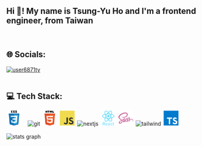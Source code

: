 <h2 align="left">Hi 👋! My name is Tsung-Yu Ho and I'm a frontend engineer, from Taiwan</h2>

<br/>

## 🌐 Socials:
<div align="left">
  <a href="https://www.leetcode.com/user6871ty" target="blank"><img align="center" src="https://raw.githubusercontent.com/rahuldkjain/github-profile-readme-generator/master/src/images/icons/Social/leet-code.svg" alt="user6871ty" height="30" width="40" /></a>
</div>

<br/>

## 💻 Tech Stack:
<div align="left">
    <img style="margin-right: 12px;" src="https://raw.githubusercontent.com/devicons/devicon/master/icons/css3/css3-original-wordmark.svg" alt="css3" width="40" height="40" />
    <img style="margin-right: 2px;" src="https://www.vectorlogo.zone/logos/git-scm/git-scm-icon.svg" alt="git" width="40" height="40" />
    <img style="margin-right: 2px;" src="https://raw.githubusercontent.com/devicons/devicon/master/icons/html5/html5-original-wordmark.svg" alt="html5" width="40" height="40" /> 
    <img style="margin-right: 2px;" src="https://raw.githubusercontent.com/devicons/devicon/master/icons/javascript/javascript-original.svg" alt="javascript" width="40" height="40" /> 
    <img style="margin-right: 2px;" src="https://cdn.worldvectorlogo.com/logos/nextjs-2.svg" alt="nextjs" width="40" height="40" />
    <img style="margin-right: 2px;" src="https://raw.githubusercontent.com/devicons/devicon/master/icons/react/react-original-wordmark.svg" alt="react" width="40" height="40" />
    <img style="margin-right: 2px;" src="https://raw.githubusercontent.com/devicons/devicon/master/icons/sass/sass-original.svg" alt="sass" width="40" height="40" />
    <img style="margin-right: 2px;" src="https://www.vectorlogo.zone/logos/tailwindcss/tailwindcss-icon.svg" alt="tailwind" width="40" height="40" />
    <img style="margin-right: 2px;" src="https://raw.githubusercontent.com/devicons/devicon/master/icons/typescript/typescript-original.svg" alt="typescript" width="40" height="40" />
</div>

<br/>

<div align="left">
  <img src="https://github-readme-stats.vercel.app/api/top-langs/?username=tyyyHo" alt="stats graph"  />
</div>



